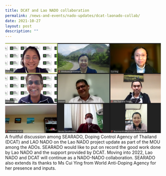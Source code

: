 ```yaml
---
title: DCAT and Lao NADO collaboration
permalink: /news-and-events/nado-updates/dcat-laonado-collab/
date: 2021-10-27
layout: post
description: ""
---
```

![Alt text for image on Isomer site](/images/dcat%20laonado%20collaboration.png)
<br>A fruitful discussion among SEARADO, Doping Control Agency of Thailand (DCAT) and LAO NADO on the Lao NADO project update as part of the MOU among the ADOs.
SEARADO would like to put on record the good work done by Lao NADO and the support provided by DCAT. 
Moving into 2022, Lao NADO and DCAT will continue as a NADO-NADO collaboration. SEARADO also extends its thanks to Ms Cui Ying from World Anti-Doping Agency for her presence and inputs.